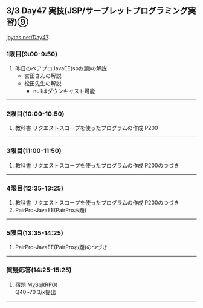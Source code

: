 ## 3/3 Day47 実技(JSP/サーブレットプログラミング実習)⑨
[joytas.net/Day47](https://joytas.net/%e8%a8%93%e7%b7%b4/day47).
### 1限目(9:00-9:50)
1. 昨日のペアプロJavaEE(spお題)の解説
	- 宮田さんの解説
	- 松田先生の解説
		- nullはダウンキャスト可能
---
### 2限目(10:00-10:50)
1. 教科書 リクエストスコープを使ったプログラムの作成 P200
---
### 3限目(11:00-11:50)
1. 教科書 リクエストスコープを使ったプログラムの作成 P200のつづき
---
### 4限目(12:35-13:25)
1. 教科書 リクエストスコープを使ったプログラムの作成 P200のつづき
1. PairPro-JavaEE(PairProお題)
---
### 5限目(13:35-14:25)
1. PairPro-JavaEE(PairProお題)のつづき
---
### 質疑応答(14:25-15:25)
1. 宿題
[MySql(RPG)](https://joytas.net/programming/mysql/mysql_rpg)  
Q40~70 3/x提出
----
